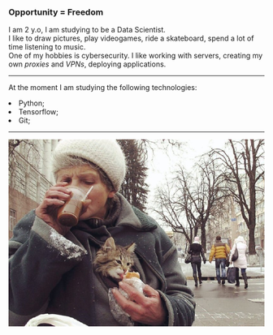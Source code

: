 ### Opportunity = Freedom

<p>I am 2 y.o, I am studying to be a Data Scientist.<br>
I like to draw pictures, play videogames, ride a skateboard, spend a lot of time listening to music.<br>
One of my hobbies is cybersecurity. I like working with servers, creating my own <i>proxies</i> and <i>VPNs</i>, deploying applications.</p>
<hr><p>At the moment I am studying the following technologies:</p>
<li>Python;</li>
<li>Tensorflow;</li>
<li>Git;</li>
<hr>
<img src="https://github.com/whiteyod/whiteyod/blob/main/photo1658106827.jpeg">
